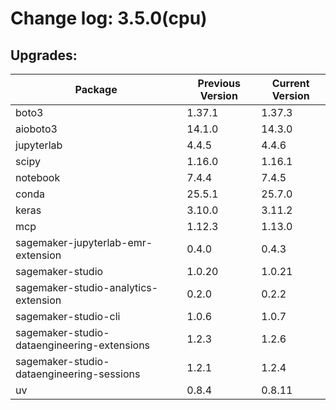 # Change log: 3.5.0(cpu)

## Upgrades: 

Package | Previous Version | Current Version
---|---|---
boto3|1.37.1|1.37.3
aioboto3|14.1.0|14.3.0
jupyterlab|4.4.5|4.4.6
scipy|1.16.0|1.16.1
notebook|7.4.4|7.4.5
conda|25.5.1|25.7.0
keras|3.10.0|3.11.2
mcp|1.12.3|1.13.0
sagemaker-jupyterlab-emr-extension|0.4.0|0.4.3
sagemaker-studio|1.0.20|1.0.21
sagemaker-studio-analytics-extension|0.2.0|0.2.2
sagemaker-studio-cli|1.0.6|1.0.7
sagemaker-studio-dataengineering-extensions|1.2.3|1.2.6
sagemaker-studio-dataengineering-sessions|1.2.1|1.2.4
uv|0.8.4|0.8.11
